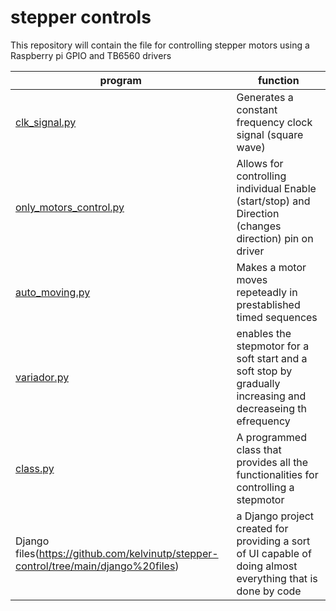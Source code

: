 # stepper controls

This repository will contain the file for controlling stepper motors using a Raspberry pi GPIO and TB6560 drivers

|program|function|
|---|---|
|[clk_signal.py](https://github.com/kelvinutp/stepper-control/blob/main/clock_signal.py)|Generates a constant frequency clock signal (square wave)|
|[only_motors_control.py](https://github.com/kelvinutp/stepper-control/blob/main/only_motors_control.py)|Allows for controlling individual Enable (start/stop) and Direction (changes direction) pin on driver|
|[auto_moving.py](https://github.com/kelvinutp/stepper-control/blob/main/auto_moving.py)|Makes a motor moves repeteadly in prestablished timed sequences|
|[variador.py](https://github.com/kelvinutp/stepper-control/blob/main/variaddor.py)|enables the stepmotor for a soft start and a soft stop by gradually increasing and decreaseing th efrequency|
|[class.py](https://github.com/kelvinutp/stepper-control/blob/main/class.py)|A programmed class that provides all the functionalities for controlling a stepmotor|
|Django files(https://github.com/kelvinutp/stepper-control/tree/main/django%20files)|a Django project created for providing a sort of UI capable of doing almost everything that is done by code|
